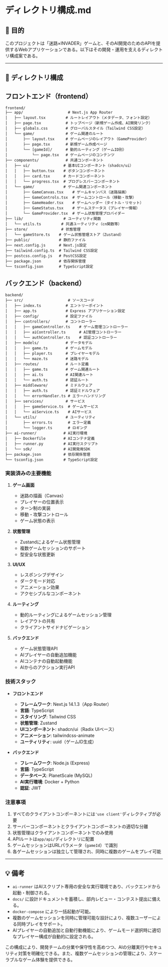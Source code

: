 # ディレクトリ構成.md

## 🎯 目的

このプロジェクトは「迷路×INVADER」ゲームと、そのAI開発のためのAPIを提供するWebアプリケーションである。以下はその開発・運用を支えるディレクトリ構成案である。

---

## 📁 ディレクトリ構成

## フロントエンド（frontend）

```
frontend/
├── app/                    # Next.js App Router
│   ├── layout.tsx         # ルートレイアウト（メタデータ、フォント設定）
│   ├── page.tsx           # トップページ（新規ゲーム作成、AI開発リンク）
│   ├── globals.css        # グローバルスタイル（Tailwind CSS設定）
│   └── game/              # ゲーム関連のルート
│       ├── layout.tsx     # ゲームページのレイアウト（GameProvider）
│       ├── page.tsx       # 新規ゲーム作成ページ
│       └── [gameId]/      # 動的ルーティング（ゲームID別）
│           └── page.tsx   # ゲームページのコンテンツ
├── components/            # 共通コンポーネント
│   ├── ui/               # 基本UIコンポーネント（shadcn/ui）
│   │   ├── button.tsx    # ボタンコンポーネント
│   │   ├── card.tsx      # カードコンポーネント
│   │   └── progress.tsx  # プログレスバーコンポーネント
│   └── game/             # ゲーム関連コンポーネント
│       ├── GameCanvas.tsx    # ゲームキャンバス（迷路描画）
│       ├── GameControls.tsx  # ゲームコントロール（移動・攻撃）
│       ├── GameHeader.tsx    # ゲームヘッダー（タイトル・リセット）
│       ├── GameStatus.tsx    # ゲームステータス（プレイヤー情報）
│       └── GameProvider.tsx  # ゲーム状態管理プロバイダー
├── lib/                  # ユーティリティ関数
│   └── utils.ts         # 共通ユーティリティ（cn関数等）
├── store/               # 状態管理
│   └── gameStore.ts    # ゲーム状態管理ストア（Zustand）
├── public/             # 静的ファイル
├── next.config.js      # Next.js設定
├── tailwind.config.ts  # Tailwind CSS設定
├── postcss.config.js   # PostCSS設定
├── package.json        # 依存関係管理
└── tsconfig.json       # TypeScript設定
```

## バックエンド（backend）

```
backend/
├── src/                    # ソースコード
│   ├── index.ts           # エントリーポイント
│   ├── app.ts             # Express アプリケーション設定
│   ├── config/            # 設定ファイル
│   ├── controllers/       # コントローラー
│   │   ├── gameController.ts    # ゲーム管理コントローラー
│   │   ├── aiController.ts      # AI管理コントローラー
│   │   └── authController.ts    # 認証コントローラー
│   ├── models/            # データモデル
│   │   ├── game.ts        # ゲームモデル
│   │   ├── player.ts      # プレイヤーモデル
│   │   └── maze.ts        # 迷路モデル
│   ├── routes/            # ルート定義
│   │   ├── game.ts        # ゲーム関連ルート
│   │   ├── ai.ts          # AI関連ルート
│   │   └── auth.ts        # 認証ルート
│   ├── middleware/        # ミドルウェア
│   │   ├── auth.ts        # 認証ミドルウェア
│   │   └── errorHandler.ts # エラーハンドリング
│   ├── services/          # サービス
│   │   ├── gameService.ts  # ゲームサービス
│   │   └── aiService.ts    # AIサービス
│   └── utils/             # ユーティリティ
│       ├── errors.ts       # エラー定義
│       └── logger.ts       # ロギング
├── ai-runner/            # AI実行環境
│   ├── Dockerfile        # AIコンテナ定義
│   ├── runner.py         # AI実行スクリプト
│   └── sdk/              # AI開発用SDK
├── package.json          # 依存関係管理
└── tsconfig.json         # TypeScript設定
```

### 実装済みの主要機能

1. **ゲーム画面**
   - 迷路の描画（Canvas）
   - プレイヤーの位置表示
   - ターン制の実装
   - 移動・攻撃コントロール
   - ゲーム状態の表示

2. **状態管理**
   - Zustandによるゲーム状態管理
   - 複数ゲームセッションのサポート
   - 型安全な状態更新

3. **UI/UX**
   - レスポンシブデザイン
   - ダークモード対応
   - アニメーション効果
   - アクセシブルなコンポーネント

4. **ルーティング**
   - 動的ルーティングによるゲームセッション管理
   - レイアウトの共有
   - クライアントサイドナビゲーション

5. **バックエンド**
   - ゲーム状態管理API
   - AIプレイヤーの自動追加機能
   - AIコンテナの自動起動機能
   - AIからのアクション実行API

### 技術スタック

- **フロントエンド**
  - **フレームワーク**: Next.js 14.1.3（App Router）
  - **言語**: TypeScript
  - **スタイリング**: Tailwind CSS
  - **状態管理**: Zustand
  - **UIコンポーネント**: shadcn/ui（Radix UIベース）
  - **アニメーション**: tailwindcss-animate
  - **ユーティリティ**: uuid（ゲームID生成）

- **バックエンド**
  - **フレームワーク**: Node.js (Express)
  - **言語**: TypeScript
  - **データベース**: PlanetScale (MySQL)
  - **AI実行環境**: Docker + Python
  - **認証**: JWT

### 注意事項

1. すべてのクライアントコンポーネントには`'use client'`ディレクティブが必要
2. サーバーコンポーネントとクライアントコンポーネントの適切な分離
3. 状態管理はクライアントコンポーネントでのみ使用
4. APIルートは`app/api/`ディレクトリに配置
5. ゲームセッションはURLパラメータ（`gameId`）で識別
6. 各ゲームセッションは独立して管理され、同時に複数のゲームをプレイ可能

---

## 💡 備考

* `ai-runner` はAIスクリプト専用の安全な実行環境であり、バックエンドから起動・制御される。
* `docs/` に設計ドキュメントを蓄積し、部内レビュー・コンテスト提出に備える。
* `docker-compose` により一括起動が可能。
* 複数のゲームセッションを同時に管理可能な設計により、複数ユーザーによる同時プレイをサポート。
* AIプレイヤーの自動追加と自動行動機能により、ゲームモード選択時に適切なプレイヤー構成が自動的に設定される。

この構成により、開発チームの分業や保守性を高めつつ、AIの分離実行やセキュリティ対策を明確化できる。また、複数ゲームセッションの管理により、スケーラブルなゲーム体験を提供できる。

